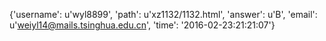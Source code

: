 {'username': u'wyl8899', 'path': u'xz1132/1132.html', 'answer': u'B', 'email': u'weiyl14@mails.tsinghua.edu.cn', 'time': '2016-02-23:21:21:07'}